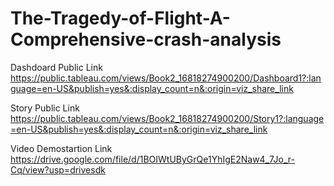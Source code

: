 # The-Tragedy-of-Flight-A-Comprehensive-crash-analysis


Dashdoard Public Link https://public.tableau.com/views/Book2_16818274900200/Dashboard1?:language=en-US&publish=yes&:display_count=n&:origin=viz_share_link

Story Public Link https://public.tableau.com/views/Book2_16818274900200/Story1?:language=en-US&publish=yes&:display_count=n&:origin=viz_share_link

Video Demostartion Link https://drive.google.com/file/d/1BOIWtUByGrQe1YhIgE2Naw4_7Jo_r-Cq/view?usp=drivesdk 
